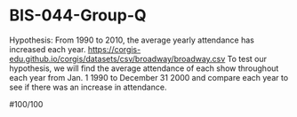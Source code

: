 # BIS-044-Group-Q
Hypothesis: From 1990 to 2010, the average yearly attendance has increased each year.
https://corgis-edu.github.io/corgis/datasets/csv/broadway/broadway.csv
To test our hypothesis, we will find the average attendance of each show throughout each year from Jan. 1 1990 to December 31 2000 and compare each year to see if there was an increase in attendance.

#100/100
